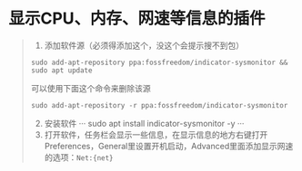 # 显示CPU、内存、网速等信息的插件
> 1. 添加软件源（必须得添加这个，没这个会提示搜不到包）
> 
> ```sudo add-apt-repository ppa:fossfreedom/indicator-sysmonitor && sudo apt update```
> 
>    可以使用下面这个命令来删除该源
> 
> ```sudo add-apt-repository -r ppa:fossfreedom/indicator-sysmonitor```
> 
> 2. 安装软件
> ···
> sudo apt install indicator-sysmonitor -y
> ···
> 3. 打开软件，任务栏会显示一些信息，在显示信息的地方右键打开Preferences，General里设置开机启动，Advanced里面添加显示网速的选项：```Net:{net}```
